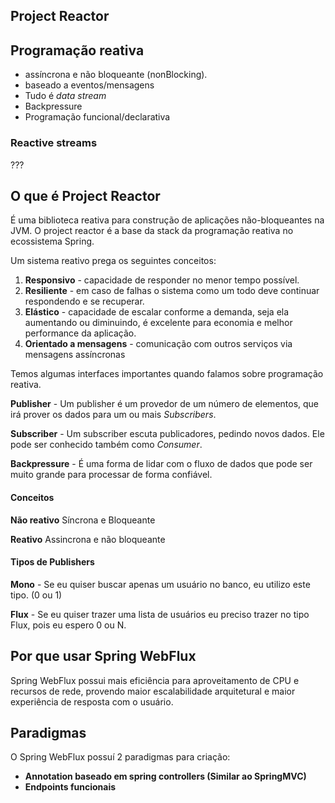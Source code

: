 ## Project Reactor

## Programação reativa

- assíncrona e não bloqueante (nonBlocking).
- baseado a eventos/mensagens
- Tudo é _data stream_
- Backpressure
- Programação funcional/declarativa

### Reactive streams

???

## O que é Project Reactor

É uma biblioteca reativa para construção de aplicações não-bloqueantes na JVM. O project reactor é a base da stack da programação reativa no ecossistema Spring.

Um sistema reativo prega os seguintes conceitos:

1. **Responsivo** - capacidade de responder no menor tempo possível.
2. **Resiliente** - em caso de falhas o sistema como um todo deve continuar respondendo e se recuperar.
3. **Elástico** - capacidade de escalar conforme a demanda, seja ela aumentando ou diminuindo, é excelente para economia e melhor performance da aplicação.
4. **Orientado a mensagens** - comunicação com outros serviços via mensagens assíncronas

Temos algumas interfaces importantes quando falamos sobre programação reativa.

**Publisher** - Um publisher é um provedor de um número de elementos, que irá prover os dados para um ou mais *Subscribers*.

**Subscriber** - Um subscriber escuta publicadores, pedindo novos dados. Ele pode ser conhecido também como *Consumer*.

**Backpressure** - É uma forma de lidar com o fluxo de dados que pode ser muito grande para processar de forma confiável.


#### **Conceitos**
**Não reativo**
Síncrona e Bloqueante

**Reativo**
Assincrona e não bloqueante

#### Tipos de Publishers

**Mono** - Se eu quiser buscar apenas um usuário no banco, eu utilizo este tipo. (0 ou 1)


**Flux** - Se eu quiser trazer uma lista de usuários eu preciso trazer no tipo Flux, pois eu espero 0 ou N.


## Por que usar Spring WebFlux

Spring WebFlux possui mais eficiência para aproveitamento de CPU e recursos de rede, provendo maior escalabilidade arquitetural e maior experiência de resposta com o usuário.

## Paradigmas

O Spring WebFlux possuí 2 paradigmas para criação:

- **Annotation baseado em spring controllers (Similar ao SpringMVC)**
- **Endpoints funcionais**
